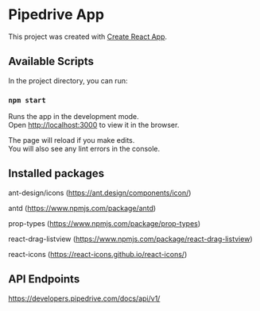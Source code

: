 # Pipedrive App

This project was created with [Create React App](https://github.com/facebook/create-react-app).

## Available Scripts

In the project directory, you can run:

### `npm start`

Runs the app in the development mode.\
Open [http://localhost:3000](http://localhost:3000) to view it in the browser.

The page will reload if you make edits.\
You will also see any lint errors in the console.

## Installed packages

ant-design/icons (https://ant.design/components/icon/)

antd (https://www.npmjs.com/package/antd)

prop-types (https://www.npmjs.com/package/prop-types)

react-drag-listview (https://www.npmjs.com/package/react-drag-listview)

react-icons (https://react-icons.github.io/react-icons/)


## API Endpoints

https://developers.pipedrive.com/docs/api/v1/

